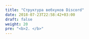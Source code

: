 ```yaml
---
title: "Структура вебхуков Discord"
date: 2018-07-23T22:58:42+03:00
draft: false
weight: 20
pre: "<b>2. </b>"
---
```

